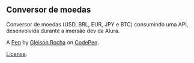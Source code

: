 Conversor de moedas
-------------------
Conversor de moedas (USD, BRL, EUR, JPY e BTC) consumindo uma API, desenvolvida durante a imersão dev da Alura.

A [Pen](https://codepen.io/glucasmr/pen/vYZqbrK) by [Gleison Rocha](https://codepen.io/glucasmr) on [CodePen](https://codepen.io).

[License](https://codepen.io/glucasmr/pen/vYZqbrK/license).
